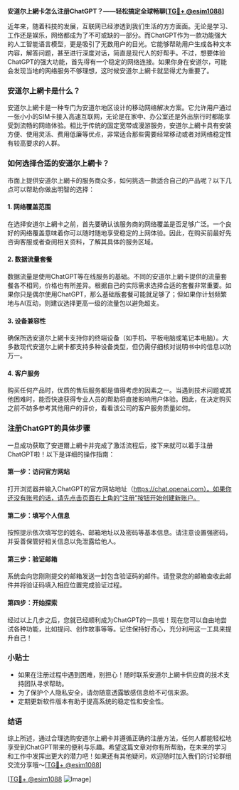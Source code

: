**安道尔上網卡怎么注册ChatGPT？——轻松搞定全球畅聊[[TG💪+ @esim1088](https://t.me/s/esim1088)]**

近年来，随着科技的发展，互联网已经渗透到我们生活的方方面面。无论是学习、工作还是娱乐，网络都成为了不可或缺的一部分。而ChatGPT作为一款功能强大的人工智能语言模型，更是吸引了无数用户的目光。它能够帮助用户生成各种文本内容，解答问题，甚至进行深度对话，简直是现代人的好帮手。不过，想要体验ChatGPT的强大功能，首先得有一个稳定的网络连接。如果你身在安道尔，可能会发现当地的网络服务不够理想，这时候安道尔上網卡就显得尤为重要了。

### 安道尔上網卡是什么？

安道尔上網卡是一种专门为安道尔地区设计的移动网络解决方案。它允许用户通过一张小小的SIM卡接入高速互联网，无论是在家中、办公室还是外出旅行时都能享受到流畅的网络体验。相比于传统的固定宽带或漫游服务，安道尔上網卡具有安装方便、使用灵活、费用低廉等优点，非常适合那些需要经常移动或者对网络稳定性有较高要求的人群。

### 如何选择合适的安道尔上網卡？

市面上提供安道尔上網卡的服务商众多，如何挑选一款适合自己的产品呢？以下几点可以帮助你做出明智的选择：

#### 1. **网络覆盖范围**
   在选择安道尔上網卡之前，首先要确认该服务商的网络覆盖是否足够广泛。一个良好的网络覆盖意味着你可以随时随地享受稳定的上网体验。因此，在购买前最好先咨询客服或者查阅相关资料，了解其具体的服务区域。

#### 2. **数据流量套餐**
   数据流量是使用ChatGPT等在线服务的基础。不同的安道尔上網卡提供的流量套餐各不相同，价格也有所差异。根据自己的实际需求选择合适的套餐非常重要。如果你只是偶尔使用ChatGPT，那么基础版套餐可能就足够了；但如果你计划频繁地与AI互动，则建议选择更高一级的流量包以避免超支。

#### 3. **设备兼容性**
   确保所选安道尔上網卡支持你的终端设备（如手机、平板电脑或笔记本电脑）。大多数现代安道尔上網卡都支持多种设备类型，但仍需仔细核对说明书中的信息以防万一。

#### 4. **客户服务**
   购买任何产品时，优质的售后服务都是值得考虑的因素之一。当遇到技术问题或其他困难时，能否快速获得专业人员的帮助将直接影响用户体验。因此，在决定购买之前不妨多参考其他用户的评价，看看该公司的客户服务质量如何。

### 注册ChatGPT的具体步骤

一旦成功获取了安道爾上網卡并完成了激活流程后，接下来就可以着手注册ChatGPT啦！以下是详细的操作指南：

#### 第一步：访问官方网站
打开浏览器并输入ChatGPT的官方网站地址（https://chat.openai.com）。如果你还没有账号的话，请先点击页面右上角的“注册”按钮开始创建新账户。

#### 第二步：填写个人信息
按照提示依次填写您的姓名、邮箱地址以及密码等基本信息。请注意设置强密码，并妥善保管好相关信息以免泄露给他人。

#### 第三步：验证邮箱
系统会向您刚刚提交的邮箱发送一封包含验证码的邮件。请登录您的邮箱查收此邮件并将验证码填入相应位置完成验证过程。

#### 第四步：开始探索
经过以上几步之后，您就已经顺利成为ChatGPT的一员啦！现在您可以自由地尝试各种功能，比如提问、创作故事等等。记住保持好奇心，充分利用这一工具来提升自己！

### 小贴士
- 如果在注册过程中遇到困难，别担心！随时联系安道尔上網卡供应商的技术支持团队寻求帮助。
- 为了保护个人隐私安全，请勿随意透露敏感信息给不可信来源。
- 定期更新软件版本有助于提高系统的稳定性和安全性。

### 结语

综上所述，通过合理选购安道尔上網卡并遵循正确的注册方法，任何人都能轻松地享受到ChatGPT带来的便利与乐趣。希望这篇文章对你有所帮助，在未来的学习和工作中发挥出更大的潜力吧！如果还有其他疑问，欢迎随时加入我们的讨论群组交流分享哦～[[TG💪+ @esim1088](https://t.me/s/esim1088)]

[[TG💪+ @esim1088](https://t.me/s/esim1088) ![Image](https://i.postimg.cc/4NQfJmqS/Snipaste-2025-05-13-00-14-12.png)]